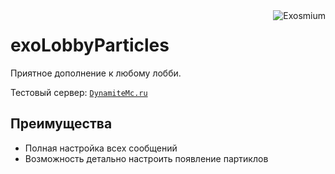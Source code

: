 <img src="https://avatars.githubusercontent.com/u/59437511?s=50&v=4" alt="Exosmium" align="right">

# exoLobbyParticles

Приятное дополнение к любому лобби.

Тестовый сервер: [``DynamiteMc.ru``](https://hotmc.ru/minecraft-server-230011)

## Преимущества

- Полная настройка всех сообщений
- Возможность детально настроить появление партиклов
